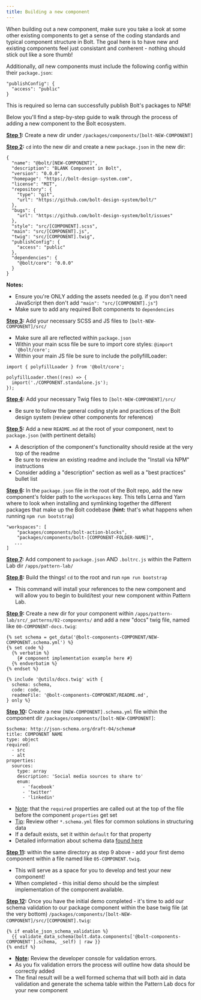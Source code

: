 ```yaml
---
title: Building a new component
---
```


When building out a new component, make sure you take a look at some other existing components to get a sense of the coding standards and typical component structure in Bolt. The goal here is to have new and existing components feel just consistant and conherent - nothing should stick out like a sore thumb!

Additionally, *all* new components must include the following config within their `package.json`:

```
"publishConfig": {
  "access": "public"
}
```

This is required so lerna can successfully publish Bolt's packages to NPM!


Below you'll find a step-by-step guide to walk through the process of adding a new component to the Bolt ecosystem.

**<u>Step 1</u>:**  Create a new dir under `/packages/components/[bolt-NEW-COMPONENT]`

**<u>Step 2</u>:** `cd` into the new dir and create a new `package.json` in the new dir:
```
{
  "name": "@bolt/[NEW-COMPONENT]",
  "description": "BLANK Component in Bolt",
  "version": "0.0.0",
  "homepage": "https://bolt-design-system.com",
  "license": "MIT",
  "repository": {
    "type": "git",
    "url": "https://github.com/bolt-design-system/bolt/"
  },
  "bugs": {
    "url": "https://github.com/bolt-design-system/bolt/issues"
  },
  "style": "src/[COMPONENT].scss",
  "main": "src/[COMPONENT].js",
  "twig": "src/[COMPONENT].twig",
  "publishConfig": {
    "access": "public"
  },
  "dependencies": {
    "@bolt/core": "0.0.0"
  }
}
```
**Notes:**
- Ensure you're ONLY adding the assets needed (e.g. if you don't need JavaScript then don't add `"main": "src/[COMPONENT].js"`)
- Make sure to add any required Bolt components to `dependencies`

**<u>Step 3</u>:** Add your necessary SCSS and JS files to `[bolt-NEW-COMPONENT]/src/`

- Make sure all are reflected within `package.json`
- Within your main scss file be sure to import core styles: `@import '@bolt/core';`
- Within your main JS file be sure to include the pollyfillLoader:

```
import { polyfillLoader } from '@bolt/core';

polyfillLoader.then((res) => {
  import('./COMPONENT.standalone.js');
});
```

**<u>Step 4</u>:** Add your necessary Twig files to `[bolt-NEW-COMPONENT]/src/`

- Be sure to follow the general coding style and practices of the Bolt design system (review other components for reference)

**<u>Step 5</u>:** Add a new `README.md` at the root of your component, next to `package.json` (with pertinent details)

- A description of the component's functionality should reside at the very top of the readme
- Be sure to review an existing readme and include the "Install via NPM" instructions
- Consider adding a "description" section as well as a "best practices" bullet list

**<u>Step 6</u>:** In the `package.json` file in the root of the Bolt repo, add the new component's folder path to the `workspaces` key. This tells Lerna and Yarn where to look when installing and symlinking together the different packages that make up the Bolt codebase (**hint:** that's what happens when running `npm run bootstrap`)

```
"workspaces": [
    "packages/components/bolt-action-blocks",
    "packages/components/bolt-[COMPONENT-FOLDER-NAME]",
   ...
]
```

**<u>Step 7</u>:** Add component to `package.json` AND `.boltrc.js` within the Pattern Lab dir `/apps/pattern-lab/`

**<u>Step 8</u>:** Build the things! `cd` to the root and run `npm run bootstrap`

- This command will install your references to the new component and will allow you to begin to build/test your new component within Pattern Lab.

**<u>Step 9</u>:** Create a new dir for your component within `/apps/pattern-lab/src/_patterns/02-components/` and add a new "docs" twig file, named like `00-COMPONENT-docs.twig`:

```
{% set schema = get_data('@bolt-components-COMPONENT/NEW-COMPONENT.schema.yml') %}
{% set code %}
  {% verbatim %}
    {# component implementation example here #}
  {% endverbatim %}
{% endset %}

{% include '@utils/docs.twig' with {
  schema: schema,
  code: code,
  readmeFile: '@bolt-components-COMPONENT/README.md',
} only %}
```

**<u>Step 10</u>:** Create a new `[NEW-COMPONENT].schema.yml` file within the component dir `/packages/components/[bolt-NEW-COMPONENT]`:

```
$schema: http://json-schema.org/draft-04/schema#
title: COMPONENT NAME
type: object
required:
  - src
  - alt
properties:
  sources:
    type: array
    description: 'Social media sources to share to'
    enum:
      - 'facebook'
      - 'twitter'
      - 'linkedin'
``` 

- <u>Note</u>: that the `required` properties are called out at the top of the file before the component `properties` get set
- <u>Tip</u>: Review other `*.schema.yml` files for common solutions in structuring data
- If a default exists, set it within `default` for that property
- Detailed information about schema data [found here](https://spacetelescope.github.io/understanding-json-schema/)

**<u>Step 11</u>:** within the same directory as step 9 above - add your first demo component within a file named like `05-COMPONENT.twig`.

- This will serve as a space for you to develop and test your new component!
- When completed - this initial demo should be the simplest implementation of the component available.

**<u>Step 12</u>:** Once you have the initial demo completed - it's time to add our schema validation to our package component within the base twig file (at the very bottom) `/packages/components/[bolt-NEW-COMPONENT]/src/[COMPONENT].twig`:

```
{% if enable_json_schema_validation %}
  {{ validate_data_schema(bolt.data.components['@bolt-components-COMPONENT'].schema, _self) | raw }}
{% endif %}
```

- **<u>Note</u>:** Review the developer console for validation errors.
- As you fix validation errors the process will outline how data should be correctly added
- The final result will be a well formed schema that will both aid in data validation and generate the schema table within the Pattern Lab docs for your new component
